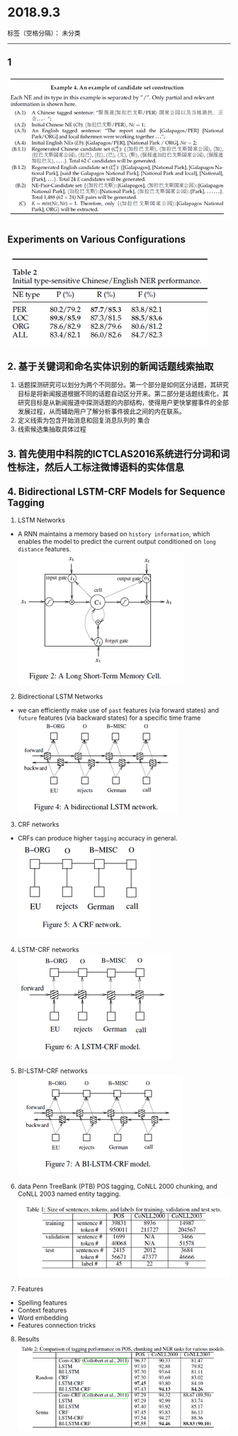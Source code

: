﻿# 2018.9.3

标签（空格分隔）： 未分类

---

## 1
![](https://github.com/qiuxingfa/picture_/blob/master/2018.9.5/8a97d7ebdd44c415783b1d8a3cec6af.png)

## Experiments on Various Configurations
![](https://github.com/qiuxingfa/picture_/blob/master/2018.9.5/73add34f0c32a03ed4ddba220675738.png)<br>

## 2. 基于关键词和命名实体识别的新闻话题线索抽取
1. 话题探测研究可以划分为两个不同部分。第一个部分是如何区分话题，其研究目标是将新闻报道根据不同的话题自动区分开来。第二部分是话题线索化，其研究目标是从新闻报道中探测话题的内部结构，使得用户更快掌握事件的全部发展过程，从而辅助用户了解分析事件彼此之间的内在联系。<br>
2. 定义线索为包含开始消息和回复消息队列的
集合<br>
3. 线索候选集抽取具体过程

## 3. 首先使用中科院的ICTCLAS2016系统进行分词和词性标注，然后人工标注微博语料的实体信息

## 4. Bidirectional LSTM-CRF Models for Sequence Tagging

1. LSTM Networks
* A RNN maintains a memory based on `history information`, which enables the model to predict the current output conditioned on `long distance` features.<br>
![](https://github.com/qiuxingfa/picture_/blob/master/2018.9.5/10dc9e2c71da3ef8a92df7eb386e22b.png)

2. Bidirectional LSTM Networks
* we can efficiently make use of `past` features (via forward states) and `future` features (via backward states) for a specific time frame<br>
![](https://github.com/qiuxingfa/picture_/blob/master/2018.9.5/c103f4a9381b0fe187ebb2fac555311.png)

3. CRF networks
* CRFs can produce higher `tagging` accuracy in general.<br>
![](https://github.com/qiuxingfa/picture_/blob/master/2018.9.5/65844e99cf5c61ace0e84c4e81b1255.png)

4. LSTM-CRF networks
![](https://github.com/qiuxingfa/picture_/blob/master/2018.9.5/c24d0638b34b16c4195c37e3a142eee.png)

5. BI-LSTM-CRF networks
![](https://github.com/qiuxingfa/picture_/blob/master/2018.9.5/ee00e62d922ebf34012d3ada05794f0.png)

6. data
Penn TreeBank (PTB) POS tagging, CoNLL 2000 chunking, and CoNLL 2003 named entity tagging.<br>
![](https://github.com/qiuxingfa/picture_/blob/master/2018.9.5/52ed854f41e5c81d84537b46cf45175.png)

7. Features
* Spelling features
* Context features
* Word embedding
* Features connection tricks

8. Results
![](https://github.com/qiuxingfa/picture_/blob/master/2018.9.5/31539f775b02e85c67b2848f0c6c24b.png)










